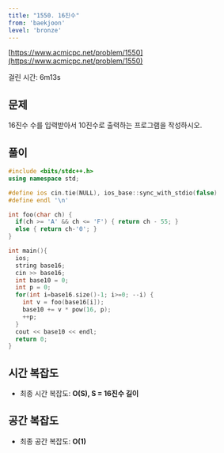 ```yaml
---
title: "1550. 16진수"
from: 'baekjoon'
level: 'bronze'
---
```



[https://www.acmicpc.net/problem/1550](https://www.acmicpc.net/problem/1550)

걸린 시간: 6m13s 

## 문제 
16진수 수를 입력받아서 10진수로 출력하는 프로그램을 작성하시오.

## 풀이

```cpp
#include <bits/stdc++.h>
using namespace std;

#define ios cin.tie(NULL), ios_base::sync_with_stdio(false)
#define endl '\n'

int foo(char ch) {
  if(ch >= 'A' && ch <= 'F') { return ch - 55; }
  else { return ch-'0'; }
}

int main(){
  ios; 
  string base16;
  cin >> base16;
  int base10 = 0;
  int p = 0;
  for(int i=base16.size()-1; i>=0; --i) {
    int v = foo(base16[i]);
    base10 += v * pow(16, p);
    ++p;
  }
  cout << base10 << endl;
  return 0;
}
```

## 시간 복잡도
- 최종 시간 복잡도: **O(S), S = 16진수 길이**

## 공간 복잡도
- 최종 공간 복잡도: **O(1)**